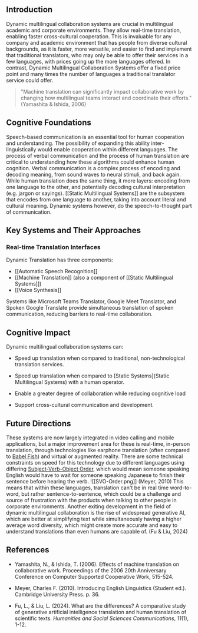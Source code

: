 ## Introduction

Dynamic multilingual collaboration systems are crucial in multilingual academic and corporate environments. They allow real-time translation, enabling faster cross-cultural cooperation. This is invaluable for any company and academic environment that has people from diverse cultural backgrounds, as it is faster, more versatile, and easier to find and implement that traditional translators, who may only be able to offer their services in a few languages, with prices going up the more languages offered. In contrast, Dynamic Multilingual Collaboration Systems offer a fixed price point and many times the number of languages a traditional translator service could offer.

> "Machine translation can significantly impact collaborative work by changing how multilingual teams interact and coordinate their efforts." (Yamashita & Ishida, 2006)
## Cognitive Foundations

Speech-based communication is an essential tool for human cooperation and understanding. The possibility of expanding this ability inter-linguistically would enable cooperation within different languages. The process of verbal communication and the process of human translation are critical to understanding how these algorithms could enhance human cognition. Verbal communication is a complex process of encoding and decoding meaning, from sound waves to neural stimuli, and back again. While human translation does the same thing, it more layers: encoding from one language to the other, and potentially decoding cultural interpretation (e.g. jargon or sayings).
[[Static Multilingual Systems]] are the subsystem that encodes from one language to another, taking into account literal and cultural meaning. Dynamic systems however, do the speech-to-thought part of communication.
## Key Systems and Their Approaches

### Real-time Translation Interfaces
Dynamic Translation has three components:
- [[Automatic Speech Recognition]]
- [[Machine Translation]] (also a component of [[Static Multilingual Systems]])
- [[Voice Synthesis]]

Systems like Microsoft Teams Translator, Google Meet Translator, and Spoken Google Translate provide simultaneous translation of spoken communication, reducing barriers to real-time collaboration.
## Cognitive Impact

Dynamic multilingual collaboration systems can:

- Speed up translation when compared to traditional, non-technological translation services.

- Speed up translation when compared to [Static Systems](Static Multilingual Systems) with a human operator.

- Enable a greater degree of collaboration while reducing cognitive load

- Support cross-cultural communication and development.

## Future Directions

These systems are now largely integrated in video calling and mobile applications, but a major improvement area for these is real-time, in-person translation, through technologies like earphone translation (often compared to [Babel Fish](https://en.wikipedia.org/wiki/The_Hitchhiker's_Guide_to_the_Galaxy#Future_predictions)) and virtual or augmented reality. There are some technical constraints on speed for this technology due to different languages using differing [Subject-Verb-Object Order](https://books.google.co.uk/books?id=MWbrvUiYzSkC&pg=PA36#v=onepage&q&f=false), which would mean someone speaking English would have to wait for someone speaking Japanese to finish their sentence before hearing the verb.
![[SVO-Order.png]] (Meyer, 2010)
This means that within these languages, translation can't be in real time word-to-word, but rather sentence-to-sentence, which could be a challenge and source of frustration with the products when talking to other people in corporate environments.
Another exiting development in the field of dynamic multilingual collaboration is the rise of widespread generative AI, which are better at simplifying text while simultaneously having a higher average word diversity, which might create more accurate and easy to understand translations than even humans are capable of. (Fu & Liu, 2024)
## References

- Yamashita, N., & Ishida, T. (2006). Effects of machine translation on collaborative work. Proceedings of the 2006 20th Anniversary Conference on Computer Supported Cooperative Work, 515-524.

- Meyer, Charles F. (2010). Introducing English Linguistics (Student ed.). Cambridge University Press. p. 36.

- Fu, L., & Liu, L. (2024). What are the differences? A comparative study of generative artificial intelligence translation and human translation of scientific texts. _Humanities and Social Sciences Communications_, _11_(1), 1-12.
